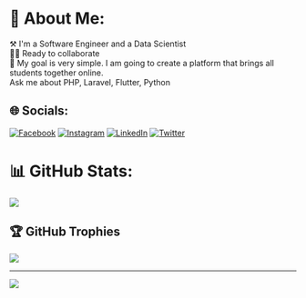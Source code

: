 # 💫 About Me:
⚒️ I'm a Software Engineer and a Data Scientist<br>🤼‍♀️ Ready to collaborate <br>🎯 My goal is very simple. I am going to create a platform that brings all students together online.<br>Ask me about PHP, Laravel, Flutter, Python


## 🌐 Socials:
[![Facebook](https://img.shields.io/badge/Facebook-%231877F2.svg?logo=Facebook&logoColor=white)](https://facebook.com/bernard.k.antwi.5) [![Instagram](https://img.shields.io/badge/Instagram-%23E4405F.svg?logo=Instagram&logoColor=white)](https://instagram.com/_kwesi_antwi) [![LinkedIn](https://img.shields.io/badge/LinkedIn-%230077B5.svg?logo=linkedin&logoColor=white)](https://linkedin.com/in/Bkantwi) [![Twitter](https://img.shields.io/badge/Twitter-%231DA1F2.svg?logo=Twitter&logoColor=white)](https://twitter.com/BernardAntwi11) 


# 📊 GitHub Stats:
<!-- ![](https://github-readme-stats.vercel.app/api?username=Bkantwi&theme=react&hide_border=false&include_all_commits=true&count_private=true)<br/> -->
![](https://github-readme-streak-stats.herokuapp.com/?user=Bkantwi&theme=react&hide_border=false)<br/>
<!-- ![](https://github-readme-stats.vercel.app/api/top-langs/?username=Bkantwi&theme=react&hide_border=false&include_all_commits=true&count_private=true&layout=compact) -->

## 🏆 GitHub Trophies
![](https://github-profile-trophy.vercel.app/?username=Bkantwi&theme=onedark&no-frame=false&no-bg=true&margin-w=4)

---
[![](https://visitcount.itsvg.in/api?id=Bkantwi&icon=0&color=0)](https://visitcount.itsvg.in)
